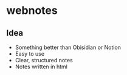 # webnotes  
## Idea  
* Something better than Obisidian or Notion
* Easy to use
* Clear,  structured notes
* Notes written in html
